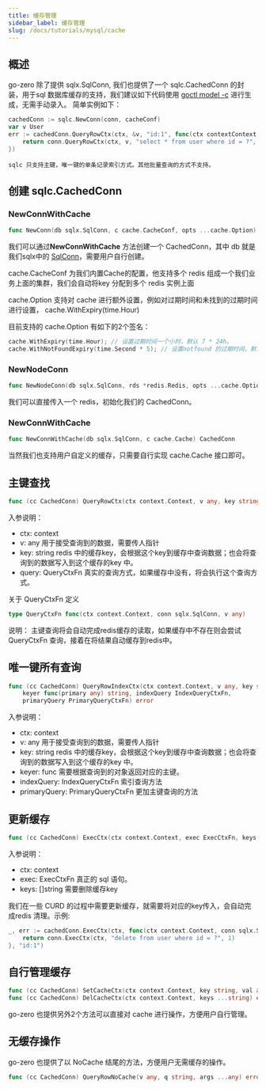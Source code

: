 ```yaml
---
title: 缓存管理
sidebar_label: 缓存管理
slug: /docs/tutorials/mysql/cache
---
```


## 概述
go-zero 除了提供 sqlx.SqlConn, 我们也提供了一个 sqlc.CachedConn 的封装，用于sql 数据库缓存的支持，我们建议如下代码使用 [goctl model -c](/docs/tutorials/mysql/connection) 进行生成，无需手动录入。
简单实例如下：
```go
cachedConn := sqlc.NewConn(conn, cacheConf)
var v User
err := cachedConn.QueryRowCtx(ctx, &v, "id:1", func(ctx contextContext, conn sqlx.SqlConn, v any) error {
	return conn.QueryRowCtx(ctx, v, "select * from user where id = ?", 1)
})
```

```note 
sqlc 只支持主键，唯一键的单条记录索引方式。其他批量查询的方式不支持。
```

## 创建 sqlc.CachedConn
### NewConnWithCache
```go
func NewConn(db sqlx.SqlConn, c cache.CacheConf, opts ...cache.Option) CachedConn
```
我们可以通过**NewConnWithCache** 方法创建一个 CachedConn，其中 db 就是我们sqlx中的 [SqlConn](/docs/tutorials/mysql/connection)，需要用户自行创建。

cache.CacheConf 为我们内置Cache的配置，他支持多个 redis 组成一个我们业务上面的集群，我们会自动将key 分配到多个 redis 实例上面

cache.Option 支持对 cache 进行额外设置，例如对过期时间和未找到的过期时间进行设置， cache.WithExpiry(time.Hour)

目前支持的 cache.Option 有如下的2个签名：
```go
cache.WithExpiry(time.Hour); // 设置过期时间一个小时，默认 7 * 24h。
cache.WithNotFoundExpiry(time.Second * 5); // 设置notfound 的过期时间，默认是 1 分钟。
```


### NewNodeConn
```go
func NewNodeConn(db sqlx.SqlConn, rds *redis.Redis, opts ...cache.Option) CachedConn
```
我们可以直接传入一个 redis，初始化我们的 CachedConn。

### NewConnWithCache
```go
func NewConnWithCache(db sqlx.SqlConn, c cache.Cache) CachedConn
```
当然我们也支持用户自定义的缓存，只需要自行实现 cache.Cache 接口即可。

## 主键查找
```go
func (cc CachedConn) QueryRowCtx(ctx context.Context, v any, key string, query QueryCtxFn)
```
入参说明：
- ctx: context
- v: any 用于接受查询到的数据，需要传人指针
- key: string redis 中的缓存key，会根据这个key到缓存中查询数据；也会将查询到的数据写入到这个缓存的key 中。
- query: QueryCtxFn 真实的查询方式，如果缓存中没有，将会执行这个查询方式。

关于 QueryCtxFn 定义
```go
type QueryCtxFn func(ctx context.Context, conn sqlx.SqlConn, v any) 
```

说明：
主键查询将会自动完成redis缓存的读取，如果缓存中不存在则会尝试 QueryCtxFn 查询，接着在将结果自动缓存到redis中。

## 唯一键所有查询
```go
func (cc CachedConn) QueryRowIndexCtx(ctx context.Context, v any, key string,
	keyer func(primary any) string, indexQuery IndexQueryCtxFn,
	primaryQuery PrimaryQueryCtxFn) error
```
入参说明：
- ctx: context
- v: any 用于接受查询到的数据，需要传人指针
- key: string redis 中的缓存key，会根据这个key到缓存中查询数据；也会将查询到的数据写入到这个缓存的key 中。
- keyer: func 需要根据查询到的对象返回对应的主键。
- indexQuery: IndexQueryCtxFn 索引查询方法
- primaryQuery: PrimaryQueryCtxFn 更加主键查询的方法

## 更新缓存

```go
func (cc CachedConn) ExecCtx(ctx context.Context, exec ExecCtxFn, keys ...string)
```
入参说明：
- ctx: context
- exec: ExecCtxFn 真正的 sql 语句。
- keys: []string 需要删除缓存key

我们在一些 CURD 的过程中需要更新缓存，就需要将对应的key传入，会自动完成redis 清理。示例:
```go
_, err := cachedConn.ExecCtx(ctx, func(ctx context.Context, conn sqlx.SqlConn) (sql.Result, error) {
	return conn.ExecCtx(ctx, "delete from user where id = ?", 1)
}, "id:1")
```

## 自行管理缓存
```go
func (cc CachedConn) SetCacheCtx(ctx context.Context, key string, val any) error
func (cc CachedConn) DelCacheCtx(ctx context.Context, keys ...string) error

```

go-zero 也提供另外2个方法可以直接对 cache 进行操作，方便用户自行管理。

## 无缓存操作
go-zero 也提供了以 NoCache 结尾的方法，方便用户无需缓存的操作。
```go
func (cc CachedConn) QueryRowNoCache(v any, q string, args ...any) error
```